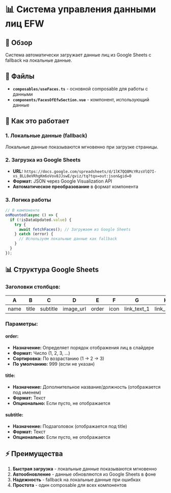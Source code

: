 # 📊 Система управления данными лиц EFW

## 🎯 Обзор

Система автоматически загружает данные лиц из Google Sheets с fallback на локальные данные.

## 📁 Файлы

- **`composables/useFaces.ts`** - основной composable для работы с данными
- **`components/FacesOfEfwSection.vue`** - компонент, использующий данные

## 🔧 Как это работает

### 1. **Локальные данные (fallback)**
Локальные данные показываются мгновенно при загрузке страницы.

### 2. **Загрузка из Google Sheets**
- **URL:** `https://docs.google.com/spreadsheets/d/1lK7QQ8McYRzsVlQ7I-xs_BLL0eVRhgKm6oVov8JJswE/gviz/tq?tqx=out:json&gid=0`
- **Формат:** JSON через Google Visualization API
- **Автоматическое преобразование** в формат компонента

### 3. **Логика работы**
```typescript
// В компоненте
onMounted(async () => {
  if (!isDataUpdated.value) {
    try {
      await fetchFaces(); // Загружаем из Google Sheets
    } catch (error) {
      // Используем локальные данные как fallback
    }
  }
});
```

## 📊 Структура Google Sheets

### **Заголовки столбцов:**
| A | B | C | D | E | F | G | H | I | J | K | L | M | N |
|---|---|---|---|---|---|---|---|---|---|---|---|---|---|
| name | title | subtitle | image_url | order | icon | link_text_1 | link_url_1 | link_text_2 | link_url_2 | link_text_3 | link_url_3 | link_text_4 | link_url_4 |

### **Параметры:**

#### **order:**
- **Назначение:** Определяет порядок отображения лиц в слайдере
- **Формат:** Число (1, 2, 3, ...)
- **Сортировка:** По возрастанию (1 → 2 → 3)
- **По умолчанию:** 999 (если не указан)

#### **title:**
- **Назначение:** Дополнительное название/должность (отображается под именем)
- **Формат:** Текст
- **Опционально:** Если пусто, не отображается

#### **subtitle:**
- **Назначение:** Подзаголовок (отображается под title)
- **Формат:** Текст
- **Опционально:** Если пусто, не отображается

## ⚡ Преимущества

1. **Быстрая загрузка** - локальные данные показываются мгновенно
2. **Автообновление** - данные обновляются из Google Sheets в фоне
3. **Надежность** - fallback на локальные данные при ошибках
4. **Простота** - один composable для всех компонентов


